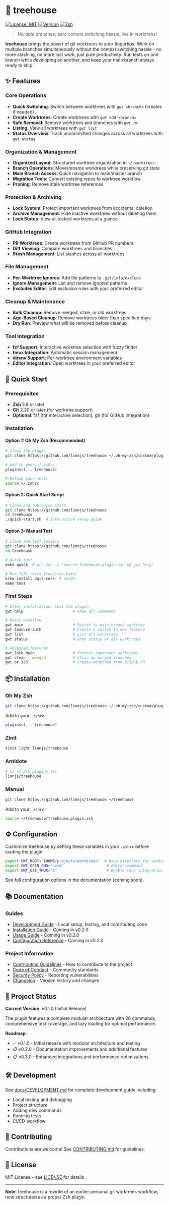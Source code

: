 # 🏡 treehouse

[![License: MIT](https://img.shields.io/badge/License-MIT-yellow.svg)](https://opensource.org/licenses/MIT)
[![Version](https://img.shields.io/badge/version-0.1.0-blue.svg)](https://github.com/linnjs/treehouse/releases)
[![Zsh](https://img.shields.io/badge/zsh-%3E%3D5.8-green.svg)](https://www.zsh.org/)

> Multiple branches, zero context switching hassle, live in worktrees!

**treehouse** brings the power of git worktrees to your fingertips. Work on multiple branches simultaneously without the context switching hassle - no more stashing, no more lost work, just pure productivity. Run tests on one branch while developing on another, and keep your main branch always ready to ship.

## ✨ Features

### Core Operations

- **Quick Switching**: Switch between worktrees with `gwt <branch>` (creates if needed)
- **Create Worktrees**: Create worktrees with `gwt add <branch>`
- **Safe Removal**: Remove worktrees and branches with `gwt rm`
- **Listing**: View all worktrees with `gwt list`
- **Status Overview**: Track uncommitted changes across all worktrees with `gwt status`

### Organization & Management

- **Organized Layout**: Structured worktree organization in `~/.worktrees`
- **Branch Operations**: Move/rename worktrees while preserving git state
- **Main Branch Access**: Quick navigation to main/master branch
- **Migration Tools**: Convert existing repos to worktree workflow
- **Pruning**: Remove stale worktree references

### Protection & Archiving

- **Lock System**: Protect important worktrees from accidental deletion
- **Archive Management**: Hide inactive worktrees without deleting them
- **Lock Status**: View all locked worktrees at a glance

### GitHub Integration

- **PR Worktrees**: Create worktrees from GitHub PR numbers
- **Diff Viewing**: Compare worktrees and branches
- **Stash Management**: List stashes across all worktrees

### File Management

- **Per-Worktree Ignores**: Add file patterns to `.git/info/exclude`
- **Ignore Management**: List and remove ignored patterns
- **Excludes Editor**: Edit exclusion rules with your preferred editor

### Cleanup & Maintenance

- **Bulk Cleanup**: Remove merged, stale, or old worktrees
- **Age-Based Cleanup**: Remove worktrees older than specified days
- **Dry Run**: Preview what will be removed before cleanup

### Tool Integration

- **fzf Support**: Interactive worktree selection with fuzzy finder
- **tmux Integration**: Automatic session management
- **direnv Support**: Per-worktree environment variables
- **Editor Integration**: Open worktrees in your preferred editor

## 🚀 Quick Start

### Prerequisites

- **Zsh** 5.8 or later
- **Git** 2.20 or later (for worktree support)
- **Optional**: fzf (for interactive selection), gh (for GitHub integration)

### Installation

#### Option 1: Oh My Zsh (Recommended)

```zsh
# Clone the plugin
git clone https://github.com/linnjs/treehouse ~/.oh-my-zsh/custom/plugins/treehouse

# Add to your ~/.zshrc
plugins=(... treehouse)

# Reload your shell
source ~/.zshrc
```

#### Option 2: Quick Start Script

```zsh
# Clone and run quick start
git clone https://github.com/linnjs/treehouse
cd treehouse
./quick-start.sh  # Interactive setup guide
```

#### Option 3: Manual Test

```zsh
# Clone and test locally
git clone https://github.com/linnjs/treehouse
cd treehouse

# Quick test
make quick  # or: zsh -c 'source treehouse.plugin.zsh && gwt help'

# Run full tests (requires bats)
brew install bats-core  # macOS
make test
```

### First Steps

```zsh
# After installation, test the plugin
gwt help                      # Show all commands

# Basic workflow
gwt main                      # Switch to main branch worktree
gwt feature-auth              # Create & switch to new feature
gwt list                      # List all worktrees
gwt status                    # Show status of all worktrees

# Advanced features
gwt lock main                 # Protect important worktrees
gwt clean --merged            # Clean up merged branches
gwt pr 123                    # Create worktree from GitHub PR
```

## 📦 Installation

### Oh My Zsh

```zsh
git clone https://github.com/linnjs/treehouse ~/.oh-my-zsh/custom/plugins/treehouse
```

Add to your `.zshrc`:

```zsh
plugins=(... treehouse)
```

### Zinit

```zsh
zinit light linnjs/treehouse
```

### Antidote

```zsh
# In ~/.zsh_plugins.txt
linnjs/treehouse
```

### Manual

```zsh
git clone https://github.com/linnjs/treehouse ~/treehouse
```

Add to your `.zshrc`:

```zsh
source ~/treehouse/treehouse.plugin.zsh
```

## ⚙️ Configuration

Customize treehouse by setting these variables in your `.zshrc` before loading the plugin:

```zsh
export GWT_ROOT="$HOME/projects/worktrees"  # Base directory for worktrees
export GWT_OPEN_CMD="nvim"                   # Editor command
export GWT_USE_TMUX="1"                      # Enable tmux integration
```

See full configuration options in the documentation (coming soon).

## 📚 Documentation

### Guides

- [Development Guide](docs/DEVELOPMENT.md) - Local setup, testing, and contributing code
- [Installation Guide](docs/INSTALLATION.md) - Coming in v0.2.0
- [Usage Guide](docs/USAGE.md) - Coming in v0.2.0
- [Configuration Reference](docs/CONFIGURATION.md) - Coming in v0.2.0

### Project Information

- [Contributing Guidelines](CONTRIBUTING.md) - How to contribute to the project
- [Code of Conduct](CODE_OF_CONDUCT.md) - Community standards
- [Security Policy](SECURITY.md) - Reporting vulnerabilities
- [Changelog](CHANGELOG.md) - Version history and changes

## 🎯 Project Status

**Current Version**: v0.1.0 (Initial Release)

The plugin features a complete modular architecture with 26 commands, comprehensive test coverage, and lazy loading for optimal performance.

**Roadmap**:

- ✅ v0.1.0 - Initial release with modular architecture and testing
- 📋 v0.2.0 - Documentation improvements and additional features
- 📋 v0.3.0 - Enhanced integrations and performance optimizations

## 🛠️ Development

See [docs/DEVELOPMENT.md](docs/DEVELOPMENT.md) for complete development guide including:
- Local testing and debugging
- Project structure
- Adding new commands
- Running tests
- CI/CD workflow

## 🤝 Contributing

Contributions are welcome! See [CONTRIBUTING.md](CONTRIBUTING.md) for guidelines.

## 📄 License

MIT License - see [LICENSE](LICENSE) for details

---

**Note**: treehouse is a rewrite of an earlier personal git worktrees workflow, now structured as a proper Zsh plugin.
